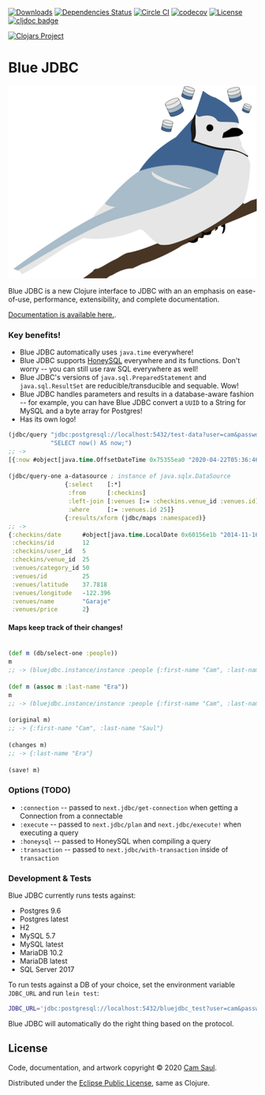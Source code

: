 [![Downloads](https://versions.deps.co/camsaul/bluejdbc/downloads.svg)](https://versions.deps.co/camsaul/bluejdbc)
[![Dependencies Status](https://versions.deps.co/camsaul/bluejdbc/status.svg)](https://versions.deps.co/camsaul/bluejdbc)
[![Circle CI](https://circleci.com/gh/camsaul/bluejdbc.svg?style=svg)](https://circleci.com/gh/camsaul/bluejdbc)
[![codecov](https://codecov.io/gh/camsaul/bluejdbc/branch/master/graph/badge.svg)](https://codecov.io/gh/camsaul/bluejdbc)
[![License](https://img.shields.io/badge/license-Eclipse%20Public%20License-blue.svg)](https://raw.githubusercontent.com/camsaul/bluejdbc/master/LICENSE.txt)
[![cljdoc badge](https://cljdoc.org/badge/bluejdbc/bluejdbc)](https://cljdoc.org/d/bluejdbc/bluejdbc/CURRENT)

[![Clojars Project](https://clojars.org/bluejdbc/latest-version.svg)](http://clojars.org/bluejdbc)

# Blue JDBC

![Blue JDBC](https://github.com/camsaul/bluejdbc/blob/master/assets/bluejdbc.png)

Blue JDBC is a new Clojure interface to JDBC with an an emphasis on ease-of-use, performance, extensibility, and
complete documentation.

[Documentation is available here.](docs/).

### Key benefits!

* Blue JDBC automatically uses `java.time` everywhere!
* Blue JDBC supports [HoneySQL](https://github.com/jkk/honeysql) everywhere and its functions. Don't worry -- you can
  still use raw SQL everywhere as well!
* Blue JDBC's versions of `java.sql.PreparedStatement` and `java.sql.ResultSet` are reducible/transducible and
  sequable. Wow!
* Blue JDBC handles parameters and results in a database-aware fashion -- for example, you can have Blue JDBC convert
  a `UUID` to a String for MySQL and a byte array for Postgres!
* Has its own logo!

```clj
(jdbc/query "jdbc:postgresql://localhost:5432/test-data?user=cam&password=cam"
            "SELECT now() AS now;")
;; ->
[{:now #object[java.time.OffsetDateTime 0x75355ea0 "2020-04-22T05:36:46.257644Z"]}]

(jdbc/query-one a-datasource ; instance of java.sqlx.DataSource
                {:select    [:*]
                 :from      [:checkins]
                 :left-join [:venues [:= :checkins.venue_id :venues.id]]
                 :where     [:= :venues.id 25]}
                {:results/xform (jdbc/maps :namespaced)}
;; ->
{:checkins/date      #object[java.time.LocalDate 0x60156e1b "2014-11-16"]
 :checkins/id        12
 :checkins/user_id   5
 :checkins/venue_id  25
 :venues/category_id 50
 :venues/id          25
 :venues/latitude    37.7818
 :venues/longitude   -122.396
 :venues/name        "Garaje"
 :venues/price       2}
```

#### Maps keep track of their changes!

```clj

(def m (db/select-one :people))
m
;; -> (bluejdbc.instance/instance :people {:first-name "Cam", :last-name "Era"})

(def m (assoc m :last-name "Era"))
m
;; -> (bluejdbc.instance/instance :people {:first-name "Cam", :last-name "Era"})

(original m)
;; -> {:first-name "Cam", :last-name "Saul"}

(changes m)
;; -> {:last-name "Era"}

(save! m)
```

### Options (TODO)

- `:connection` -- passed to `next.jdbc/get-connection` when getting a Connection from a connectable
- `:execute` -- passed to `next.jdbc/plan` and `next.jdbc/execute!` when executing a query
- `:honeysql` -- passed to HoneySQL when compiling a query
- `:transaction` -- passed to `next.jdbc/with-transaction` inside of `transaction`

### Development & Tests

Blue JDBC currently runs tests against:

*  Postgres 9.6
*  Postgres latest
*  H2
*  MySQL 5.7
*  MySQL latest
*  MariaDB 10.2
*  MariaDB latest
*  SQL Server 2017

To run tests against a DB of your choice, set the environment variable `JDBC_URL` and run `lein test`:

```bash
JDBC_URL='jdbc:postgresql://localhost:5432/bluejdbc_test?user=cam&password=cam' lein test
```

Blue JDBC will automatically do the right thing based on the protocol.

## License

Code, documentation, and artwork copyright © 2020 [Cam Saul](https://camsaul.com).

Distributed under the [Eclipse Public License](https://raw.githubusercontent.com/camsaul/bluejdbc/master/LICENSE),
same as Clojure.
